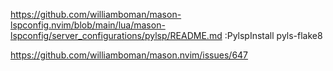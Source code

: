 https://github.com/williamboman/mason-lspconfig.nvim/blob/main/lua/mason-lspconfig/server_configurations/pylsp/README.md
:PylspInstall pyls-flake8

https://github.com/williamboman/mason.nvim/issues/647
